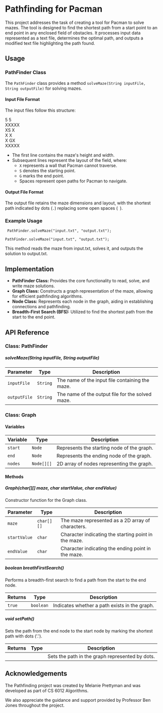 
# Pathfinding for Pacman

This project addresses the task of creating a tool for Pacman to solve mazes. The tool is designed to find the shortest path from a start point to an end point in any enclosed field of obstacles. It processes input data represented as a text file, determines the optimal path, and outputs a modified text file highlighting the path found.





## Usage
### PathFinder Class

The `PathFinder` class provides a method `solveMaze(String inputFile, String outputFile)` for solving mazes.

#### Input File Format

The input files follow this structure:  

5 5  
XXXXX  
XS X  
X X  
X GX  
XXXXX  


- The first line contains the maze's height and width.
- Subsequent lines represent the layout of the field, where:
  - `X` represents a wall that Pacman cannot traverse.
  - `S` denotes the starting point.
  - `G` marks the end point.
  - Spaces represent open paths for Pacman to navigate.

#### Output File Format

The output file retains the maze dimensions and layout, with the shortest path indicated by dots (`.`) replacing some open spaces (` `).

### Example Usage

``` PathFinder.solveMaze("input.txt", "output.txt");```

```PathFinder.solveMaze("input.txt", "output.txt");```

This method reads the maze from input.txt, solves it, and outputs the solution to output.txt.

## Implementation 
- **PathFinder Class:** Provides the core functionality to read, solve, and write maze solutions.
- **Graph Class:** Constructs a graph representation of the maze, allowing for efficient pathfinding algorithms.
- **Node Class:** Represents each node in the graph, aiding in establishing connections and pathfinding.
- **Breadth-First Search (BFS):** Utilized to find the shortest path from the start to the end point.





## API Reference

### Class: PathFinder

##### **solveMaze(String inputFile, String outputFile)**

| Parameter  | Type     | Description                              |
| ---------- | -------- | ---------------------------------------- |
| `inputFile`| `String` | The name of the input file containing the maze. |
| `outputFile`| `String`| The name of the output file for the solved maze. |

### Class: Graph

#### Variables

| Variable | Type       | Description                               |
| -------- | ---------- | ----------------------------------------- |
| `start`  | `Node`     | Represents the starting node of the graph. |
| `end`    | `Node`     | Represents the ending node of the graph.   |
| `nodes`  | `Node[][]` | 2D array of nodes representing the graph.  |

#### Methods

##### **Graph(char[][] maze, char startValue, char endValue)**

Constructor function for the Graph class.

| Parameter     | Type       | Description                                                   |
| ------------- | ---------- | ------------------------------------------------------------- |
| `maze`        | `char[][]` | The maze represented as a 2D array of characters.              |
| `startValue`  | `char`     | Character indicating the starting point in the maze.            |
| `endValue`    | `char`     | Character indicating the ending point in the maze.              |

##### **boolean breathFirstSearch()**

Performs a breadth-first search to find a path from the start to the end node.

| Returns | Type      | Description                                      |
| ------- | --------- | ------------------------------------------------ |
| `true`  | `boolean` | Indicates whether a path exists in the graph.     |

##### **void setPath()**

Sets the path from the end node to the start node by marking the shortest path with dots ('.'). 

| Returns | Type   | Description                                       |
| ------- | ------ | ------------------------------------------------- |
|         |        | Sets the path in the graph represented by dots.    |

## Acknowledgements

The Pathfinding project was created by Melanie Prettyman and was developed as part of CS 6012 Algorithms. 

We also appreciate the guidance and support provided by Professor Ben Jones throughout the project.

